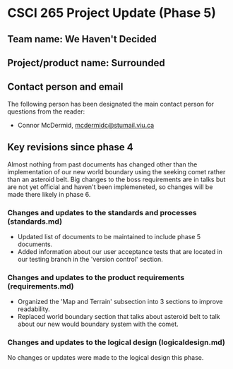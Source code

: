# CSCI 265 Project Update (Phase 5)

## Team name: We Haven't Decided

## Project/product name: Surrounded

## Contact person and email

The following person has been designated the main contact person for questions from the reader:

 - Connor McDermid, mcdermidc@stumail.viu.ca

## Key revisions since phase 4

Almost nothing from past documents has changed other than the implementation of our new world boundary using the seeking comet rather than an asteroid belt. Big changes to the boss requirements are in talks but are not yet official and haven't been implemeneted, so changes will be made there likely in phase 6.

### Changes and updates to the standards and processes (standards.md)
* Updated list of documents to be maintained to include phase 5 documents.
* Added information about our user acceptance tests that are located in our testing branch in the 'version control' section.

### Changes and updates to the product requirements (requirements.md)
* Organized the 'Map and Terrain' subsection into 3 sections to improve readability.
* Replaced world boundary section that talks about asteroid belt to talk about our new would boundary system with the comet.

### Changes and updates to the logical design (logicaldesign.md)
No changes or updates were made to the logical design this phase.
